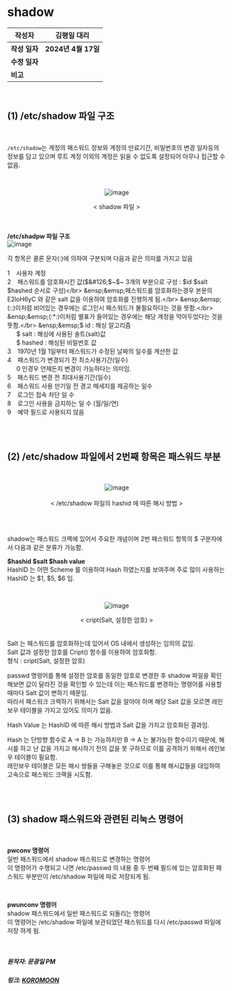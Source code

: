 # shadow

| 작성자       | 김평일 대리   |
| --------- | ---------------- |
| **작성 일자** | **2024년 4월 17일** |
| **수정 일자** |                  |
| **비고**    |                  |

</br>

## (1) /etc/shadow 파일 구조

</br>

`/etc/shadow`는 계정의 패스워드 정보와 계정의 만료기간, 비밀번호의 변경 일자등의 정보를 담고 있으며 루트 계정 이외의 계정은 읽을 수 없도록 설정되어 아무나 접근할 수 없음.

</br><div align="center">![image](https://github.com/ICTIS-Cert-System-Project/ICTIS-Cert-System/assets/165347210/ead48255-97bf-4276-aa05-9ec2e1b37ba0)</div>
<div align="center">< shadow 파일 ></div></br>

</br>

**/etc/shadpw 파일 구조**</br>
![image](https://github.com/ICTIS-Cert-System-Project/ICTIS-Cert-System/assets/165347210/6ed95d49-b8e2-4777-ad5b-d0c43c2a0517)</div>

각 항목은 콜론 문자(:)에 의하여 구분되며 다음과 같은 의미를 가지고 있음</br>

1 &ensp; 사용자 계정</br>
2 &ensp; 패스워드를 암호화시킨 값($&#126;$&#126;$&#126; 3개의 부분으로 구성 : $id $salt $hashed 순서로 구성)</br>
&ensp;&emsp;패스워드를 암호화하는경우 본문의 E2loH6yC 와 같은 salt 값을 이용하여 암호화를 진행하게 됨.</br>
&ensp;&emsp;(::)이처럼 비어있는 경우에는 로그인시 패스워드가 불필요하다는 것을 뜻함.</br>
&ensp;&emsp;(:*:)이처럼 별표가 들어있는 경우에는 해당 계정을 막아두었다는 것을 뜻함.</br>
&ensp;&emsp;$ id : 해싱 알고리즘</br>
&ensp;&emsp;$ salt : 해싱에 사용된 솔트(salt)값</br>
&ensp;&emsp;$ hashed : 해싱된 비밀번호 값</br>
3 &ensp; 1970년 1월 1일부터 패스워드가 수정된 날짜의 일수를 계산한 값</br>
4 &ensp; 패스워드가 변경되기 전 최소사용기간(일수)</br>
&ensp;&emsp;0 인경우 언제든지 변경이 가능하다는 의미임.</br>
5 &ensp; 패스워드 변경 전 최대사용기간(일수)</br>
6 &ensp; 패스워드 사용 만기일 전 경고 메세지를 제공하는 일수</br>
7 &ensp; 로그인 접속 차단 일 수</br>
8 &ensp; 로그인 사용을 금지하는 일 수 (월/일/연)</br>
9 &ensp; 예약 필드로 사용되지 않음</br>

</br>
</br>

## (2) /etc/shadow 파일에서 2번째 항목은 패스워드 부분


</br><div align="center">![image](https://github.com/ICTIS-Cert-System-Project/ICTIS-Cert-System/assets/165347210/18dde9a2-9455-4879-9196-1bf205c9d7ab)</div>
</br><div align="center">< /etc/shadow 파일의 hashid 에 따른 해시 방법 ></div></br>

</br>

shadow는 패스워드 크랙에 있어서 주요한 개념이며 2번 패스워드 항목의 $ 구분자에서 다음과 같은 분류가 가능함.</br>

**$hashid $salt $hash value**</br>
HashID 는 어떤 Scheme 를 이용하여 Hash 하였는지를 보여주며 주로 많이 사용하는 HashID 는 $1, $5, $6 임.</br>

</br><div align="center">![image](https://github.com/ICTIS-Cert-System-Project/ICTIS-Cert-System/assets/165347210/60962236-1639-411a-875c-59bc6e9dad83)</div>
<div align="center">< cript(Salt, 설정한 암호) ></div></br>

</br>
Salt 는 패스워드를 암호화하는데 있어서 OS 내에서 생성하는 임의의 값임.</br>
Salt 값과 설정한 암호를 Cript() 함수를 이용하여 암호화함.</br>
형식 : cript(Salt, 설정한 암호)</br>

passwd 명령어를 통해 설정한 암호를 동일한 암호로 변경한 후 shadow 파일을 확인해보면 값이 달라진 것을 확인할 수 있는데 이는 패스워드를 변경하는 명령어를 사용할 때마다 Salt 값이 변하기 때문임.</br>
따라서 패스워크 크랙하기 위해서는 Salt 값을 알아야 하며 해당 Salt 값을 모르면 레인보우 테이블을 가지고 있어도 의미가 없음.</br>

Hash Value 는 HashID 에 따른 해시 방법과 Salt 값을 가지고 암호화된 결과임.</br>

Hash 는 단방향 함수로 A -> B 는 가능하지만 B -> A 는 불가능한 함수이기 때문에, 해시를 하고 난 값을 가지고 해시하기 전의 값을 못 구하므로 이를 공격하기 위해서 레인보우 테이블이 필요함.</br>
레인보우 테이블은 모든 해시 쌍들을 구해놓은 것으로 이를 통해 해시값들을 대입하여 고속으로 패스워드 크랙을 시도함.</br>

</br>
</br>

## (3) shadow 패스워드와 관련된 리눅스 명령어

</br>

**pwconv 명령어**</br>
일반 패스워드에서 shadow 패스워드로 변경하는 명령어</br>
이 명령어가 수행되고 나면 /etc/passwd 의 내용 중 두 번째 필드에 있는 암호화된 패스워드 부분만이 /etc/shadow 파일에 따로 저장되게 됨.</br>

</br>

**pwunconv 명령어**</br>
shadow 패스워드에서 일반 패스워드로 되돌리는 명령어</br>
이 명령어는 /etc/shadow 파일에 보관되었던 패스워드를 다시 /etc/passwd 파일에 저장 하게 됨.</br>

</br>

##### 원작자: 문광일 PM
##### 링크: [KOROMOON][koromoonlink]
[koromoonlink]: https://koromoon.blogspot.com/2018/02/passwd-shadow.html "Go koromoon"
